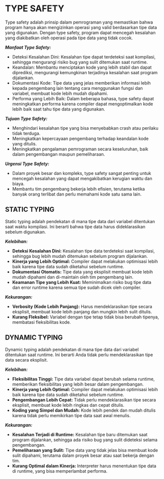 # TYPE SAFETY

Type safety adalah prinsip dalam pemrograman yang memastikan bahwa program hanya akan mengizinkan operasi yang valid berdasarkan tipe data yang digunakan. Dengan type safety, program dapat mencegah kesalahan yang diakibatkan oleh operasi pada tipe data yang tidak cocok.

***Manfaat Type Safety:***

- Deteksi Kesalahan Dini: Kesalahan tipe dapat terdeteksi saat kompilasi, sehingga mengurangi risiko bug yang sulit ditemukan saat runtime.
- Keandalan: Membantu menciptakan kode yang lebih stabil dan dapat diprediksi, mengurangi kemungkinan terjadinya kesalahan saat program dijalankan.
- Dokumentasi Kode: Tipe data yang jelas memberikan informasi lebih kepada pengembang lain tentang cara menggunakan fungsi dan variabel, membuat kode lebih mudah dipahami.
- Performa yang Lebih Baik: Dalam beberapa bahasa, type safety dapat meningkatkan performa karena compiler dapat mengoptimalkan kode lebih baik saat tahu tipe data yang digunakan.

***Tujuan Type Safety:***

- Menghindari kesalahan tipe yang bisa menyebabkan crash atau perilaku tidak terduga.
- Meningkatkan kepercayaan pengembang terhadap keandalan kode yang ditulis.
- Meningkatkan pengalaman pemrograman secara keseluruhan, baik dalam pengembangan maupun pemeliharaan.

***Urgensi Type Safety:***

- Dalam proyek besar dan kompleks, type safety sangat penting untuk mencegah kesalahan yang dapat mengakibatkan kerugian waktu dan biaya.
- Membantu tim pengembang bekerja lebih efisien, terutama ketika banyak orang terlibat dan perlu memahami kode satu sama lain.

## STATIC TYPING

Static typing adalah pendekatan di mana tipe data dari variabel ditentukan saat waktu kompilasi. Ini berarti bahwa tipe data harus dideklarasikan sebelum digunakan.

***Kelebihan:***

- **Deteksi Kesalahan Dini:** Kesalahan tipe data terdeteksi saat kompilasi, sehingga bug lebih mudah ditemukan sebelum program dijalankan.
- **Kinerja yang Lebih Optimal:** Compiler dapat melakukan optimisasi lebih baik karena tipe data sudah diketahui sebelum runtime.
- **Dokumentasi Otomatis:** Tipe data yang eksplisit membuat kode lebih mudah dipahami dan di-maintain oleh tim pengembang lain.
- **Keamanan Tipe yang Lebih Kuat:** Meminimalkan risiko bug tipe data dan error runtime karena semua tipe sudah dicek oleh compiler.

***Kekurangan:***

- **Verbosity (Kode Lebih Panjang):** Harus mendeklarasikan tipe secara eksplisit, membuat kode lebih panjang dan mungkin lebih sulit ditulis.
- **Kurang Fleksibel:** Variabel dengan tipe tetap tidak bisa berubah tipenya, membatasi fleksibilitas kode.


## DYNAMIC TYPING
Dynamic typing adalah pendekatan di mana tipe data dari variabel ditentukan saat runtime. Ini berarti Anda tidak perlu mendeklarasikan tipe data secara eksplisit.

***Kelebihan:***

- **Fleksibilitas Tinggi:** Tipe data variabel dapat berubah selama runtime, memberikan fleksibilitas yang lebih besar dalam pengembangan.
- **Kinerja yang Lebih Optimal:** Compiler dapat melakukan optimisasi lebih baik karena tipe data sudah diketahui sebelum runtime.
- **Pengembangan Lebih Cepat:** Tidak perlu mendeklarasikan tipe secara eksplisit, membuat kode lebih ringkas dan cepat ditulis.
- **Koding yang Simpel dan Mudah:** Kode lebih pendek dan mudah ditulis karena tidak perlu memikirkan tipe data saat awal menulis.

***Kekurangan:***

- **Kesalahan Terjadi di Runtime:** Kesalahan tipe baru ditemukan saat program dijalankan, sehingga ada risiko bug yang sulit dideteksi selama pengembangan.
- **Pemeliharaan yang Sulit:** Tipe data yang tidak jelas bisa membuat kode sulit dipahami, terutama dalam proyek besar atau saat bekerja dengan tim.
- **Kurang Optimal dalam Kinerja:** Interpreter harus menentukan tipe data di runtime, yang bisa memperlambat performa.






